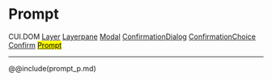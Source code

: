 # Prompt
<span class="inheritance">CUI.DOM
<a href="#Documentation/elements/layer">Layer</a>
<a href="#Documentation/elements/layerpane">Layerpane</a>
<a href="#Documentation/elements/modal">Modal</a>
<a href="#Documentation/elements/confirmationdialog">ConfirmationDialog</a>
<a href="#Documentation/elements/confirmationchoice/confirmationchoice">ConfirmationChoice</a>
<a href="#Documentation/elements/confirmationchoice/confirm">Confirm</a>
<a href="#Documentation/elements/confirmationchoice/prompt"><mark>Prompt</mark></a>
</span>
***


@@include(prompt_p.md)